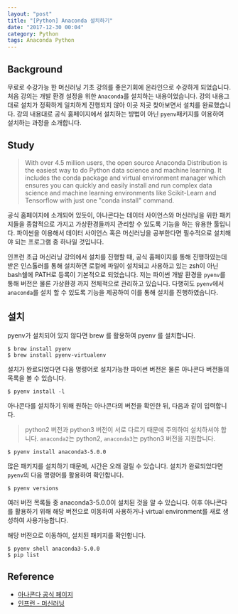 ```yaml
---
layout: "post"
title: "[Python] Anaconda 설치하기"
date: "2017-12-30 00:04"
category: Python
tags: Anaconda Python
---
```


## Background
무료로 수강가능 한 머신러닝 기초 강의를 좋은기회에 온라인으로 수강하게 되었습니다. 처음 강의는 개발 환경 설정을 위한 `Anaconda`를 설치하는 내용이었습니다. 강의 내용그대로 설치가 정확하게 일치하게 진행되지 않아 이곳 저곳 찾아보면서 설치를 완료했습니다. 강의 내용대로 공식 홈페이지에서 설치하는 방법이 아닌 `pyenv`패키지를 이용하여 설치하는 과정을 소개합니다.

## Study
>With over 4.5 million users, the open source Anaconda Distribution is the easiest way to do Python data science and machine learning. It includes the conda package and virtual environment manager which ensures you can quickly and easily install and run complex data science and machine learning environments like Scikit-Learn and Tensorflow with just one "conda install" command.

공식 홈페이지에 소개되어 있듯이, 아나콘다는 데이터 사이언스와 머신러닝을 위한 패키지들을 종합적으로 가지고 가상환경들까지 관리할 수 있도록 기능을 하는 유용한 툴입니다. 파이썬을 이용해서 데이터 사이언스 혹은 머신러닝을 공부한다면 필수적으로 설치해야 되는 프로그램 중 하나일 것입니다.

인프런 초급 머신러닝 강의에서 설치를 진행할 때, 공식 홈페이지를 통해 진행하였는데 받은 인스톨러를 통해 설치하면 로컬에 파일이 설치되고 사용하고 있는 zsh이 아닌 bash쉘에 PATH로 등록이 기본적으로 되었습니다. 저는 파이썬 개발 환경을 `pyenv`를 통해 버전은 물론 가상환경 까지 전체적으로 관리하고 있습니다. 다행히도 `pyenv`에서 `anaconda`를 설치 할 수 있도록 기능을 제공하여 이를 통해 설치를 진행하였습니다.

## 설치

pyenv가 설치되어 있지 않다면 brew 를 활용하여 pyenv 를 설치합니다.

```shell
$ brew install pyenv
$ brew install pyenv-virtualenv
```

설치가 완료되었다면 다음 명령어로 설치가능한 파이썬 버전은 물론 아나콘다 버전들의 목록을 볼 수 있습니다.

```shell
$ pyenv install -l
```

아나콘다를 설치하기 위해 원하는 아나콘다의 버전을 확인한 뒤, 다음과 같이 입력합니다.
> python2 버전과 python3 버전이 서로 다르기 때문에 주의하여 설치하셔야 합니다. `anaconda2`는 python2, `anaconda3`는 python3 버전을 지원합니다.

```shell
$ pyenv install anaconda3-5.0.0
```
많은 패키지를 설치하기 때문에, 시간은 오래 걸릴 수 있습니다. 설치가 완료되었다면 `pyenv`의 다음 명령어를 활용하여 확인합니다.

```shell
$ pyenv versions
```
여러 버전 목록들 중 anaconda3-5.0.0이 설치된 것을 알 수 있습니다. 이후 아나콘다를 활용하기 위해 해당 버전으로 이동하여 사용하거나 virtual environment를 새로 생성하여 사용가능합니다.

해당 버전으로 이동하여, 설치된 패키지를 확인합니다.
```shell
$ pyenv shell anaconda3-5.0.0
$ pip list
```

## Reference
* [아나콘다 공식 페이지](https://www.anaconda.com/what-is-anaconda/)
* [인프런 - 머신러닝](https://www.inflearn.com/course-status-2/)
